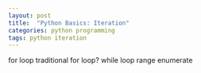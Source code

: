 ```yaml
---
layout: post
title:  "Python Basics: Iteration"
categories: python programming
tags: python iteration
---
```


for loop
traditional for loop? 
while loop
range 
enumerate